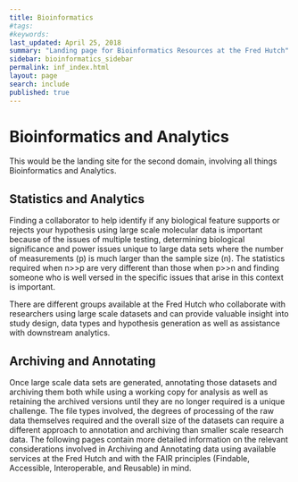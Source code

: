 ```yaml
---
title: Bioinformatics
#tags:
#keywords:
last_updated: April 25, 2018
summary: "Landing page for Bioinformatics Resources at the Fred Hutch"
sidebar: bioinformatics_sidebar
permalink: inf_index.html
layout: page
search: include
published: true
---
```


# Bioinformatics and Analytics

This would be the landing site for the second domain, involving all things Bioinformatics and Analytics.

## Statistics and Analytics
Finding a collaborator to help identify if any biological feature supports or rejects your hypothesis using large scale molecular data is important because of the issues of multiple testing, determining biological significance and power issues unique to large data sets where the number of measurements (p) is much larger than the sample size (n).  The statistics required when n>>p are very different than those when p>>n and finding someone who is well versed in the specific issues that arise in this context is important.  

There are different groups available at the Fred Hutch who collaborate with researchers using large scale datasets and can provide valuable insight into study design, data types and hypothesis generation as well as assistance with downstream analytics.  

## Archiving and Annotating
Once large scale data sets are generated, annotating those datasets and archiving them both while using a working copy for analysis as well as retaining the archived versions until they are no longer required is a unique challenge.  The file types involved, the degrees of processing of the raw data themselves required and the overall size of the datasets can require a different approach to annotation and archiving than smaller scale research data. The following pages contain more detailed information on the relevant considerations involved in Archiving and Annotating data using available services at the Fred Hutch and with the FAIR principles (Findable, Accessible, Interoperable, and Reusable) in mind.
